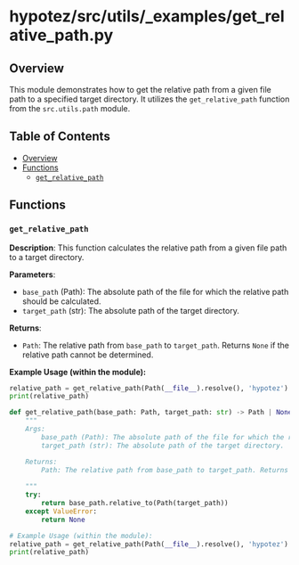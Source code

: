 # hypotez/src/utils/_examples/get_relative_path.py

## Overview

This module demonstrates how to get the relative path from a given file path to a specified target directory. It utilizes the `get_relative_path` function from the `src.utils.path` module.

## Table of Contents

- [Overview](#overview)
- [Functions](#functions)
    - [`get_relative_path`](#get_relative_path)

## Functions

### `get_relative_path`

**Description**: This function calculates the relative path from a given file path to a target directory.

**Parameters**:

- `base_path` (Path): The absolute path of the file for which the relative path should be calculated.
- `target_path` (str): The absolute path of the target directory.

**Returns**:

- `Path`: The relative path from `base_path` to `target_path`.  Returns `None` if the relative path cannot be determined.


**Example Usage (within the module):**

```python
relative_path = get_relative_path(Path(__file__).resolve(), 'hypotez')
print(relative_path)
```


```python
def get_relative_path(base_path: Path, target_path: str) -> Path | None:
    """
    Args:
        base_path (Path): The absolute path of the file for which the relative path should be calculated.
        target_path (str): The absolute path of the target directory.

    Returns:
        Path: The relative path from base_path to target_path. Returns None if the relative path cannot be determined.
    
    """
    try:
        return base_path.relative_to(Path(target_path))
    except ValueError:
        return None
```


```python
# Example Usage (within the module):
relative_path = get_relative_path(Path(__file__).resolve(), 'hypotez')
print(relative_path)
```
```